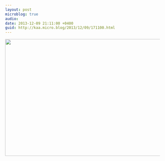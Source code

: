 ```yaml
---
layout: post
microblog: true
audio: 
date: 2013-12-09 21:11:00 +0400
guid: http://kaa.micro.blog/2013/12/09/171100.html
---
```

<img src="https://www.kaa.bz/uploads/2018/e7d88ca58a.jpg" alt="" width="840" height="382" class="alignnone size-full wp-image-977" />
